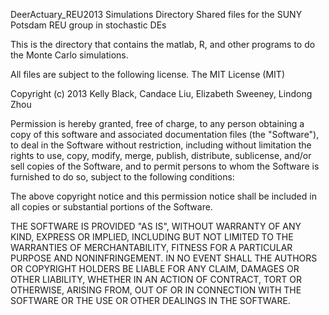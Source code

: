 DeerActuary_REU2013
Simulations Directory
Shared files for the SUNY Potsdam REU group in stochastic DEs

This is the directory that contains the matlab, R, and other programs
to do the Monte Carlo simulations.

All files are subject to the following license.
The MIT License (MIT)

Copyright (c) 2013 Kelly Black, Candace Liu, Elizabeth Sweeney, Lindong Zhou

Permission is hereby granted, free of charge, to any person obtaining a copy
of this software and associated documentation files (the "Software"), to deal
in the Software without restriction, including without limitation the rights
to use, copy, modify, merge, publish, distribute, sublicense, and/or sell
copies of the Software, and to permit persons to whom the Software is
furnished to do so, subject to the following conditions:

The above copyright notice and this permission notice shall be included in
all copies or substantial portions of the Software.

THE SOFTWARE IS PROVIDED "AS IS", WITHOUT WARRANTY OF ANY KIND, EXPRESS OR
IMPLIED, INCLUDING BUT NOT LIMITED TO THE WARRANTIES OF MERCHANTABILITY,
FITNESS FOR A PARTICULAR PURPOSE AND NONINFRINGEMENT. IN NO EVENT SHALL THE
AUTHORS OR COPYRIGHT HOLDERS BE LIABLE FOR ANY CLAIM, DAMAGES OR OTHER
LIABILITY, WHETHER IN AN ACTION OF CONTRACT, TORT OR OTHERWISE, ARISING FROM,
OUT OF OR IN CONNECTION WITH THE SOFTWARE OR THE USE OR OTHER DEALINGS IN
THE SOFTWARE.


